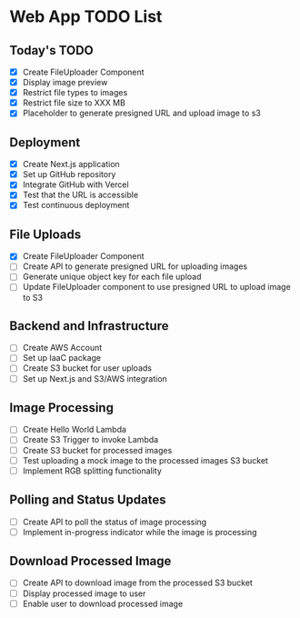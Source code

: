 # Web App TODO List

## Today's TODO

- [x] Create FileUploader Component
- [x] Display image preview
- [x] Restrict file types to images
- [x] Restrict file size to XXX MB
- [x] Placeholder to generate presigned URL and upload image to s3

## Deployment

- [x] Create Next.js application
- [x] Set up GitHub repository
- [x] Integrate GitHub with Vercel
- [x] Test that the URL is accessible
- [x] Test continuous deployment

## File Uploads

- [x] Create FileUploader Component
- [ ] Create API to generate presigned URL for uploading images
- [ ] Generate unique object key for each file upload
- [ ] Update FileUploader component to use presigned URL to upload image to S3

## Backend and Infrastructure

- [ ] Create AWS Account
- [ ] Set up IaaC package
- [ ] Create S3 bucket for user uploads
- [ ] Set up Next.js and S3/AWS integration

## Image Processing

- [ ] Create Hello World Lambda
- [ ] Create S3 Trigger to invoke Lambda
- [ ] Create S3 bucket for processed images
- [ ] Test uploading a mock image to the processed images S3 bucket
- [ ] Implement RGB splitting functionality

## Polling and Status Updates

- [ ] Create API to poll the status of image processing
- [ ] Implement in-progress indicator while the image is processing

## Download Processed Image

- [ ] Create API to download image from the processed S3 bucket
- [ ] Display processed image to user
- [ ] Enable user to download processed image
